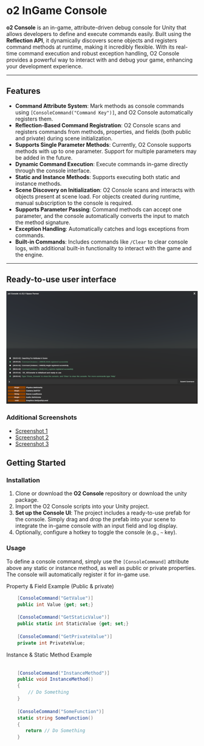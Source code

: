 # o2 InGame Console

**o2 Console** is an in-game, attribute-driven debug console for Unity that allows developers to define and execute commands easily. Built using the **Reflection API**, it dynamically discovers scene objects and registers command methods at runtime, making it incredibly flexible. With its real-time command execution and robust exception handling, O2 Console provides a powerful way to interact with and debug your game, enhancing your development experience.

---

## Features

- **Command Attribute System**: Mark methods as console commands using `[ConsoleCommand("Command Key")]`, and O2 Console automatically registers them.
- **Reflection-Based Command Registration**: O2 Console scans and registers commands from methods, properties, and fields (both public and private) during scene initialization.
- **Supports Single Parameter Methods**: Currently, O2 Console supports methods with up to one parameter. Support for multiple parameters may be added in the future.
- **Dynamic Command Execution**: Execute commands in-game directly through the console interface.
- **Static and Instance Methods**: Supports executing both static and instance methods.
- **Scene Discovery on Initialization**: O2 Console scans and interacts with objects present at scene load. For objects created during runtime, manual subscription to the console is required.
- **Supports Parameter Passing**: Command methods can accept one parameter, and the console automatically converts the input to match the method signature.
- **Exception Handling**: Automatically catches and logs exceptions from commands.
- **Built-in Commands**: Includes commands like `/Clear` to clear console logs, with additional built-in functionality to interact with the game and the engine.


---
## Ready-to-use user interface
![O2 Console Screenshot](Console%20UI%20Images/ConsoleIM%20(5).png)
### Additional Screenshots
- [Screenshot 1](Console%UI%Images/ConsoleIM%(2).png)
- [Screenshot 2](Console%UI%Images/ConsoleIM%(4).png)
- [Screenshot 3](Console%UI%Images/ConsoleIM%(6).png)

## Getting Started

### Installation

1. Clone or download the **O2 Console** repository or download the unity package.
2. Import the O2 Console scripts into your Unity project.
3. **Set up the Console UI**: The project includes a ready-to-use prefab for the console. Simply drag and drop the prefab into your scene to integrate the in-game console with an input field and log display.
4. Optionally, configure a hotkey to toggle the console (e.g., `~` key).

### Usage

To define a console command, simply use the `[ConsoleCommand]` attribute above any static or instance method, as well as public or private properties. The console will automatically register it for in-game use.

Property & Field Example (Public & private)
```csharp
    [ConsoleCommand("GetValue")]
    public int Value {get; set;}

    [ConsoleCommand("GetStaticValue")]
    public static int StaticValue {get; set;}

    [ConsoleCommand("GetPrivateValue")]
    private int PrivateValue;
```````
Instance & Static Method Example
```csharp

    [ConsoleCommand("InstanceMethod")]
    public void InstanceMethod()
    {
        // Do Something
    }
    
    [ConsoleCommand("SomeFunction")]
    static string SomeFunction()
    {
       return // Do Something
    }
```````
